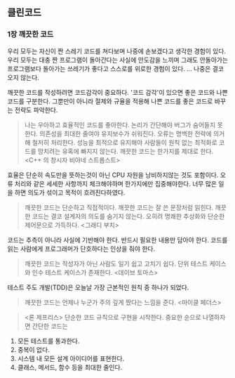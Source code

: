 ## 클린코드

### 1장 깨끗한 코드

우리 모두는 자신이 짠 스레기 코드를 쳐다보며 나중에 손보겠다고 생각한 경험이 있다. 우리 모두는 대충 짠 프로그램이 돌아간다는 사실에 안도감을 느끼며 그래도 안돌아가는 프로그램보다 돌아가는 쓰레기가 좋다고 스스로를 위로한 경험이 있다. ... 나중은 결코 오지 않는다.

깨끗한 코드를 작성하려면 코드감각이 중요하다. '코드 감각'이 있으면 좋은 코드와 나쁜 코드를 구분한다. 그뿐만이 아니라 절제와 규율을 적용해 나쁜 코드를 좋은 코드로 바꾸는 전략도 파악한다.

> 나는 우아하고 효율적인 코드를 좋아한다. 논리가 간단해야 버그가 숨어들지 못한다. 의존성을 최대한 줄여야 유지보수가 쉬워진다. 오류는 명백한 전략에 의거해 철저히 처리한다. 성능을 최적으로 유지해야 사람들이 원칙 없는 최적화로 코드를 망치려는 유혹에 빠지지 않는다. 깨끗한 코드는 한가지를 제대로 한다. <C++ 의 창시자 비야네 스트롭스트>

효율은 단순히 속도만을 뜻하는것이 아닌 CPU 자원을 낭비하지않는 것도 포함이다. 오류 처리와 같은 세세한 사항까지 체크해야하며 한가지에만 집중해야한다. 너무 많은 일을 하면 의도가 섞이고 목적이 흐려진다하였다.

> 깨끗한 코드는 단순하고 직접적이다. 깨끗한 코드는 잘 쓴 문장처럼 읽힌다. 깨끗한 코드는 결코 설계자의 의도를 숨기지 않는다. 오히려 명쾌한 추상화와 단순한 제어문으로 가득하다. <그래디 부치>

코드는 추측이 아니라 사실에 기반해야 한다. 반드시 필요한 내용만 담아야 한다. 코드를 읽는 사람에게 프로그래머가 단호하다는 인상을 줘야 한다.

> 깨끗한 코드는 작성자가 아닌 사람도 일기 쉽고 고치기 쉽다. 단위 테스트 케이스와 인수 테스트 케이스가 존재한다. <데이브 토마스>

테스트 주도 개발(TDD)은 오늘날 가장 근본적인 원칙 중 하나가 되었다.

> 깨끗한 코드는 언제나 누군가 주의 깊게 짰다는 느낌을 준다. <마이클 페더스>

><론 제프리스> 단순한 코드 규칙으로 구현을 시작한다. 중요한 순으로 나열하자면 간단한 코드는
1. 모든 테스트를 통과한다.
2. 중복이 없다.
3. 시스템 내 모든 설계 아이디어를 표현한다.
4. 클래스, 메서드, 함수 등을 최대한 줄인다.
